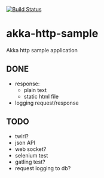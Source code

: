 [![Build Status](https://travis-ci.org/btomala/teapot.svg?branch=master)](https://travis-ci.org/btomala/teapot)

# akka-http-sample
Akka http sample application

DONE
----
- response:
    - plain text
    - static html file
- logging request/response


TODO
----
- twirl?
- json API
- web socket?
- selenium test
- gatling test?
- request logging to db?
